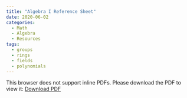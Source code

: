 ```yaml
---
title: "Algebra I Reference Sheet"
date: 2020-06-02
categories:
  - Math
  - Algebra
  - Resources
tags:
  - groups
  - rings
  - fields
  - polynomials
---
```


<!-- insert in the document body -->
<object data='_pdfs/Algebra_I_Reference_Sheet.pdf' 
        type='application/pdf' 
        width='100%' 
        height='100%'>
<p>This browser does not support inline PDFs. Please download the PDF to view it: <a href="_pdfs/Algebra_I_Reference_Sheet.pdf">Download PDF</a></p>
</object>
